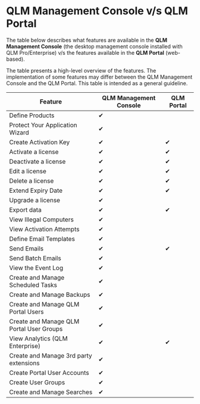 # QLM Management Console v/s QLM Portal

The table below describes what features are available in the **QLM Management Console** (the desktop management console installed with QLM Pro/Enterprise) v/s the features available in the **QLM Portal** (web-based).&#x20;

The table presents a high-level overview of the features. The implementation of some features may differ between the QLM Management Console and the QLM Portal. This table is intended as a general guideline.

| **Feature**                              | **QLM Management Console** | **QLM Portal** |
| ---------------------------------------- | -------------------------- | -------------- |
| Define Products                          | ✔                          |                |
| Protect Your Application Wizard          |  ✔                         |                |
| Create Activation Key                    |  ✔                         |  ✔             |
| Activate a license                       |  ✔                         |  ✔             |
| Deactivate a license                     |  ✔                         |  ✔             |
| Edit a license                           |  ✔                         |  ✔             |
| Delete a license                         |  ✔                         |  ✔             |
| Extend Expiry Date                       |  ✔                         |  ✔             |
| Upgrade a license                        |  ✔                         |                |
| Export data                              |  ✔                         |  ✔             |
| View Illegal Computers                   |  ✔                         |                |
| View Activation Attempts                 |  ✔                         |                |
| Define Email Templates                   |  ✔                         |                |
| Send Emails                              |  ✔                         |  ✔             |
| Send Batch Emails                        |  ✔                         |                |
| View the Event Log                       |  ✔                         |                |
| Create and Manage Scheduled Tasks        |  ✔                         |                |
| Create and Manage Backups                |  ✔                         |                |
| Create and Manage QLM Portal Users       |  ✔                         |                |
| Create and Manage QLM Portal User Groups |  ✔                         |                |
| View Analytics (QLM Enterprise)          |  ✔                         | ✔              |
| Create and Manage 3rd party extensions   |  ✔                         |                |
| Create Portal User Accounts              | ✔                          |                |
| Create User Groups                       | ✔                          |                |
| Create and Manage Searches               | ✔                          |                |
